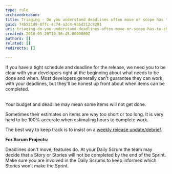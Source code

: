 ```yaml
---
type: rule
archivedreason: 
title: Triaging - Do you understand deadlines often move or scope has to change?
guid: 74b521d9-8ffc-4c74-a2c4-9a5d212c8291
uri: triaging-do-you-understand-deadlines-often-move-or-scope-has-to-change
created: 2010-05-20T10:36:45.0000000Z
authors: []
related: []
redirects: []

---
```



If you have a tight schedule and deadline for the release, we need you to be clear with your developers right at the beginning about what needs to be done and when. Most developers generally can't guarantee they can work with your deadlines, but they'll be honest up front about when items can be completed. 
<br><excerpt class='endintro'></excerpt><br>
<p>Your budget and deadline may mean some items will not get done.</p>
<p>Sometimes their estimates on items are way too short or too long. It is very hard to be 100% accurate when estimating hours to complete work. </p>
<p>The best way to keep track is to insist on a <a href="/Management/RulesToSuccessfulProjects/Pages/ReleaseDebrief.aspx">weekly release update/debrief</a>.</p>
<div class="scrum-GreyBox">
<p><strong>For Scrum Projects&#58;</strong></p>
<p>Deadlines don't move, features do. At your Daily Scrum the team may decide that a Story or Stories will not be completed by the end of the Sprint. Make sure you are involved in the Daily Scrums to keep informed which Stories won’t make the Sprint.</p>
</div>



